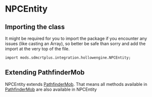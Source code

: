 # NPCEntity

## Importing the class

It might be required for you to import the package if you encounter any issues (like casting an Array), so better be safe than sorry and add the import at the very top of the file.
```zenscript
import mods.sdmcrtplus.integration.hollowengine.NPCEntity;
```


## Extending PathfinderMob

NPCEntity extends [PathfinderMob](/mods/sdmcrtplus/entity/PathfinderMob). That means all methods available in [PathfinderMob](/mods/sdmcrtplus/entity/PathfinderMob) are also available in NPCEntity

